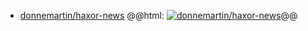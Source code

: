 - [donnemartin/haxor-news](https://github.com/donnemartin/haxor-news)
  @@html: <a href="https://github.com/donnemartin/haxor-news/"><img src="https://github-readme-stats-astronomer.vercel.app/api/pin/?username=donnemartin&repo=haxor-news&theme=tokyonight" alt="donnemartin/haxor-news"/></a>@@